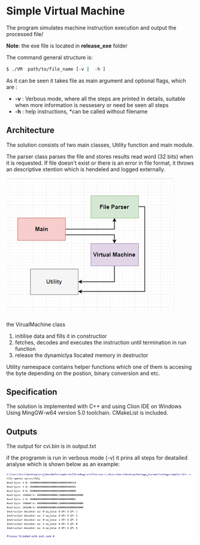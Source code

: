 # Simple Virtual Machine

The program simulates machine instruction execution and output the processed file/

**Note**: the exe file is located in __release_exe__ folder

The command general structure is:
```sh
$ ./VM  path/to/file_name [-v |  -h ]
```

As it can be seen it takes file as main argument and optional flags, which are :
  - **-v** : Verbous mode, where all the steps are printed in details, suitable when more information is nessesery or need be seen all steps
  - **-h** : help instructions, *can be called without filename


## Architecture
The solution consists of two main classes, Utility function and main module.

The parser class parses the file and stores results read word (32 bits) when it is requested.
If file doesn't exist or there is an error in file format, it throws an descriptive xtention which is hendeled and logged externally.


![Architecture_struct](https://raw.githubusercontent.com/glaba13/ImageResources/master/1.PNG)

the VirualMachine class
1) initilise data and fills it in constructior
2) fetches, decodes and executes the instruction until termination in run function
3) release the dynamiclya llocated memory in destructor

Utility namespace contains helper functions which one of them is accesing the byte depending on the postion, binary conversion and etc.

## Specification
The solution is implemented with C++ and using Clion IDE on Windows
Using MingGW-w64 version 5.0 toolchain.
CMakeList is included.

## Outputs
The output for cvi.bin is in output.txt

if the programm is run in verbous mode (-v) it prins all steps for deatailed analyse which is shown below as an example:

![Output_Ex](https://raw.githubusercontent.com/glaba13/ImageResources/master/2.PNG)

